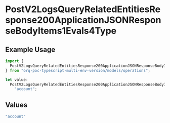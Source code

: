 # PostV2LogsQueryRelatedEntitiesResponse200ApplicationJSONResponseBodyItems1Evals4Type

## Example Usage

```typescript
import {
  PostV2LogsQueryRelatedEntitiesResponse200ApplicationJSONResponseBodyItems1Evals4Type,
} from "orq-poc-typescript-multi-env-version/models/operations";

let value:
  PostV2LogsQueryRelatedEntitiesResponse200ApplicationJSONResponseBodyItems1Evals4Type =
    "account";
```

## Values

```typescript
"account"
```
